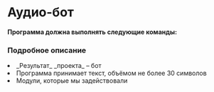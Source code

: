 # Аудио-бот
**Программа должна выполнять следующие команды:**

### Подробное описание
<li> _Результат_ _проекта_ – бот
<li>Программа принимает текст, объёмом не более 30 символов
<li>Модули, которые мы задействовали
